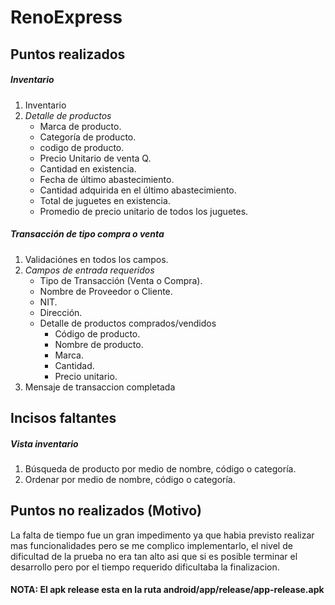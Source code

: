 # RenoExpress

## Puntos realizados
##### Inventario
1. Inventario
2. *Detalle de productos*
    - Marca de producto.
    - Categoría de producto.
    - codigo de producto.
    - Precio Unitario de venta Q.
    - Cantidad en existencia.
    - Fecha de último abastecimiento.
    - Cantidad adquirida en el último abastecimiento.
    - Total de juguetes en existencia.
    - Promedio de precio unitario de todos los juguetes.

##### Transacción de tipo compra o venta 
1. Validaciónes en todos los campos.
2. *Campos de entrada requeridos*
   - Tipo de Transacción (Venta o Compra).
   - Nombre de Proveedor o Cliente.
   - NIT.
   - Dirección.
   - Detalle de productos comprados/vendidos
     - Código de producto.
     - Nombre de producto.
     - Marca.
     - Cantidad.
     - Precio unitario.
3. Mensaje de transaccion completada

## Incisos faltantes
##### Vista inventario
1. Búsqueda de producto por medio de nombre, código o categoría.
2. Ordenar por medio de nombre, código o categoría.

## Puntos no realizados (Motivo)
La falta de tiempo fue un gran impedimento ya que habia previsto realizar mas funcionalidades pero se me complico implementarlo, el nivel de dificultad de la prueba no era tan alto asi que si es posible terminar el desarrollo pero por el tiempo requerido dificultaba la finalizacion.

#### NOTA: El apk release esta en la ruta android/app/release/app-release.apk
